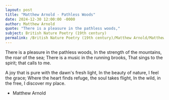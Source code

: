 ```yaml
---
layout: post
title: "Matthew Arnold - Pathless Woods"
date: 2024-12-30 12:00:00 -0000
author: Matthew Arnold
quote: "There is a pleasure in the pathless woods,"
subject: British Nature Poetry (19th century)
permalink: /British Nature Poetry (19th century)/Matthew Arnold/Matthew Arnold - Pathless Woods
---
```


There is a pleasure in the pathless woods,
In the strength of the mountains, the roar of the sea;
There is a music in the running brooks,
That sings to the spirit; that calls to me.

A joy that is pure with the dawn's fresh light,
In the beauty of nature, I feel the grace;
Where the heart finds refuge, the soul takes flight,
In the wild, in the free, I discover my place.


- Matthew Arnold
